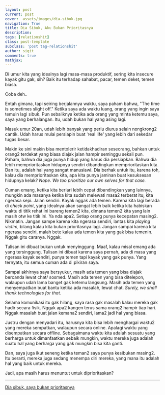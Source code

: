 ```yaml
---
layout: post
current: post
cover:  assets/images/dia-sibuk.jpg
navigation: True
title: Dia Sibuk, Aku Bukan Prioritasnya
description:
tags: [relationshit]
class: post-template
subclass: 'post tag-relationshit'
author: sigit
comments: true
mathjax:
---
```


Di umur kita yang idealnya lagi masa-masa produktif, sering kita insecure kayak gitu gak, sih? Baik itu terhadap sahabat, pacar, temen deket, temen biasa.

Coba deh..

Entah gimana, tapi seiring berjalannya waktu, saya paham bahwa, "The time is sometimes slight off." Ketika saya ada waktu luang, orang yang ingin saya temuin lagi sibuk. Pun sebaliknya ketika ada orang yang minta ketemu saya, saya yang berhalangan. Itu, udah bukan hal yang asing lagi.

Masuk umur 20an, udah lebih banyak yang perlu diurus selain nongkrong2 cantik. Udah harus mulai persiapin buat 'real life' yang lebih dari sekedar tugas besar.

Makin ke sini makin bisa mentolerir ketidakhadiran seseorang, bahkan untuk orang2 terdekat yang biasa diajak jalan hampir seminggu sekali pun. Paham, bahwa dia juga punya hidup yang harus dia persiapkan. Bahwa dia lebih memprioritaskan hidupnya sendiri dibandingkan memprioritaskan kita. Dan itu, adalah hal yang sangat manusiawi. Dia berhak untuk itu, karena toh, kalau dia memprioritaskan kita, apa kita punya jaminan buat kesuksesan hidupnya kelak? *Nope. We too prioritize our own selves for that case.*

Cuman emang, ketika kita berlari lebih cepat dibandingkan yang lainnya, mungkin ada masanya ketika kita sudah melewati masa2 terberat itu, kita ngerasa sepi. Jalan sendiri. Kayak nggak ada temen. Karena kita lagi berada di *check point*, yang idealnya akan sangat lebih baik ketika kita habiskan waktu di titik rehat ini bareng temen2 kita, dimana temen2 kita yang lain masih otw ke titik ini. Ya nda apa2. Setiap orang punya kecepatan masing2. Nikmatin. Jangan sampe karena kita ngerasa sendiri, lantas kita *playing victim*, bilang kalau kita bukan prioritasnya lagi. Jangan sampai karena kita ngerasa sendiri, malah bete kalau ada temen kita yang gak bisa temenin. Nggak gitu caranya. Nggak.

Tulisan ini dibuat bukan untuk menyinggung. Maaf, kalau misal emang ada yang tersinggung. Tulisan ini dibuat karena saya pernah, ada di masa yang ngerasa kayak sendiri, punya temen tapi kayak yang gak punya. Yang ternyata, itu semua cuman ada di pikiran saya.

Sampai akhirnya saya bersyukur, masih ada temen yang bisa diajak bercanda lewat chat/ sosmed. Masih ada temen yang bisa ditelepon, walaupun udah lama banget gak ketemu langsung. Masih ada temen yang menyempatkan buat bantu ketika ada masalah, lewat chat. *Surely, we shall thank technologies for that.*

Selama komunikasi itu gak hilang, saya rasa gak masalah kalau mereka gak hadir secara fisik. Nggak apa2 kangen terus sama orang2 hampir tiap hari. Nggak masalah buat jalan kemana2 sendiri, lama2 jadi hal yang biasa.

Justru dengan menyadari itu, harusnya kita bisa lebih menghargai waktu2 yang mereka sempatkan, walaupun secara online. Apalagi waktu yang disempatkan secara offline. Sebagaimana waktu kita adalah sesuatu yang berharga untuk dimanfaatkan sebaik mungkin, waktu mereka juga adalah suatu hal yang berharga yang gak mungkin bisa kita ganti.

Dan, saya juga ikut seneng ketika teman2 saya punya kesibukan masing2. Itu berarti, mereka juga sedang menempa diri mereka, yang mana itu adalah hal yang baik untuk mereka.

Jadi, apa masih harus menuntut untuk diprioritaskan?

-----
[Dia sibuk, saya bukan prioritasnya](https://vivere-la-vita.tumblr.com/post/170939667457/dia-sibuk-saya-bukan-prioritasnya)